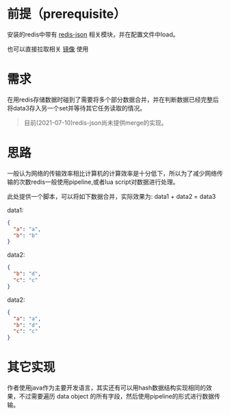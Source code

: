 # 前提（prerequisite）
安装的redis中带有 [redis-json](https://oss.redislabs.com/redisjson/commands/?undefined#overview) 相关模块，并在配置文件中load。

也可以直接拉取相关 [镜像](https://hub.docker.com/r/redislabs/redismod) 使用

# 需求
在用redis存储数据时碰到了需要将多个部分数据合并，并在判断数据已经完整后将data3存入另一个set并等待其它任务读取的情况。

> 目前(2021-07-10)redis-json尚未提供merge的实现。

# 思路
一般认为网络的传输效率相比计算机的计算效率是十分低下，所以为了减少网络传输的次数redis一般使用pipeline,或者lua script对数据进行处理。

此处提供一个脚本，可以将如下数据合并，实际效果为: 
data1 + data2 = data3

data1:
```json
{
  "a": "a",
  "b": "b"
}
```
data2:
```json
{
  "b": "d",
  "c": "c"
}
```

data2:
```json
{
  "a": "a",
  "b": "d",
  "c": "c"
}
```

# 其它实现
作者使用java作为主要开发语言，其实还有可以用hash数据结构实现相同的效果，不过需要遍历 data object 的所有字段，然后使用pipeline的形式进行数据传输。
